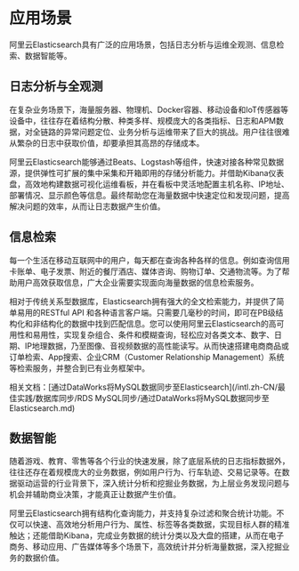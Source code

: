 # 应用场景

阿里云Elasticsearch具有广泛的应用场景，包括日志分析与运维全观测、信息检索、数据智能等。

## 日志分析与全观测

在复杂业务场景下，海量服务器、物理机、Docker容器、移动设备和IoT传感器等设备中，往往存在着结构分散、种类多样、规模庞大的各类指标、日志和APM数据，对全链路的异常问题定位、业务分析与运维带来了巨大的挑战。用户往往很难从繁杂的日志中获取价值，却要承担其高昂的存储成本。

阿里云Elasticsearch能够通过Beats、Logstash等组件，快速对接各种常见数据源，提供弹性可扩展的集中采集和开箱即用的存储分析能力。并借助Kibana仪表盘，高效地构建数据可视化运维看板，并在看板中灵活地配置主机名称、IP地址、部署情况、显示颜色等信息。最终帮助您在海量数据中快速定位和发现问题，提高解决问题的效率，从而让日志数据产生价值。

## 信息检索

每一个生活在移动互联网中的用户，每天都在查询各种各样的信息。例如查询信用卡账单、电子发票、附近的餐厅酒店、媒体咨询、购物订单、交通物流等。为了帮助用户高效获取信息，广大企业需要实现面向海量数据的信息检索服务。

相对于传统关系型数据库，Elasticsearch拥有强大的全文检索能力，并提供了简单易用的RESTful API 和各种语言客户端。只需要几毫秒的时间，即可在PB级结构化和非结构化的数据中找到匹配信息。您可以使用阿里云Elasticsearch的高可用性和易用性，实现复杂组合、条件和模糊查询，轻松应对各类文本、数字、日期、IP地理数据，乃至图像、音视频数据的高性能读写。从而快速搭建电商商品或订单检索、App搜索、企业CRM（Customer Relationship Management）系统等检索服务，并整合到已有业务框架中。

相关文档：[通过DataWorks将MySQL数据同步至Elasticsearch](/intl.zh-CN/最佳实践/数据库同步/RDS MySQL同步/通过DataWorks将MySQL数据同步至Elasticsearch.md)

## 数据智能

随着游戏、教育、零售等各个行业的快速发展，除了底层系统的日志指标数据外，往往还存在着规模庞大的业务数据，例如用户行为、行车轨迹、交易记录等。在数据驱动运营的行业背景下，深入统计分析和挖掘业务数据，为上层业务发现问题与机会并辅助商业决策，才能真正让数据产生价值。

阿里云Elasticsearch拥有结构化查询能力，并支持复杂过滤和聚合统计功能。不仅可以快速、高效地分析用户行为、属性、标签等各类数据，实现目标人群的精准触达；还能借助Kibana，完成业务数据的统计分类以及大盘的搭建，从而在电子商务、移动应用、广告媒体等多个场景下，高效统计并分析海量数据，深入挖掘业务的数据价值。

